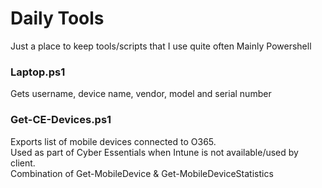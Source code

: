 # Daily Tools

Just a place to keep tools/scripts that I use quite often
Mainly Powershell

### Laptop.ps1
Gets username, device name, vendor, model and serial number

### Get-CE-Devices.ps1
Exports list of mobile devices connected to O365.  
Used as part of Cyber Essentials when Intune is not available/used by client.  
Combination of Get-MobileDevice & Get-MobileDeviceStatistics
